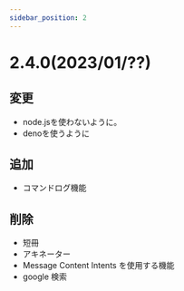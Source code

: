 ```yaml
---
sidebar_position: 2
---
```


# 2.4.0(2023/01/??)

## 変更

- node.jsを使わないように。
- denoを使うように

## 追加

- コマンドログ機能

## 削除

- 短冊
- アキネーター
- Message Content Intents を使用する機能
- google 検索
